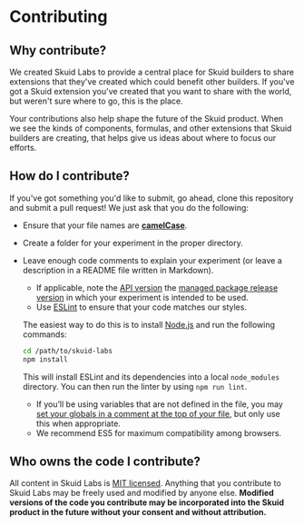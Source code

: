 # Contributing

## Why contribute?

We created Skuid Labs to provide a central place for Skuid builders to share extensions that they've created which could benefit other builders. If you've got a Skuid extension you've created that you want to share with the world, but weren't sure where to go, this is the place.

Your contributions also help shape the future of the Skuid product. When we see the kinds of components, formulas, and other extensions that Skuid builders are creating, that helps give us ideas about where to focus our efforts.

## How do I contribute?

If you've got something you'd like to submit, go ahead, clone this repository and submit a pull request! We just ask that you do the following:

- Ensure that your file names are **[camelCase](https://en.wikipedia.org/wiki/Camel_case)**.
- Create a folder for your experiment in the proper directory.
- Leave enough code comments to explain your experiment (or leave a description in a README file written in Markdown).

   - If applicable, note the [API version](https://docs.skuid.com/latest/en/skuid/api-version/) the [managed package release version](https://skuid.com/releases/) in which your experiment is intended to be used.
   - Use [ESLint](https://eslint.org/) to ensure that your code matches our styles.

  The easiest way to do this is to install [Node.js](https://nodejs.org/en/download/) and run the following commands:

  ```bash 
  cd /path/to/skuid-labs 
  npm install 
  ```

  This will install ESLint and its dependencies into a local `node_modules` directory. You can then run the linter by using `npm run lint`.

  - If you’ll be using variables that are not defined in the file, you may [set your globals in a comment at the top of your file](https://eslint.org/docs/user-guide/configuring#specifying-globals), but only use this when appropriate.
  - We recommend ES5 for maximum compatibility among browsers.

## Who owns the code I contribute?

All content in Skuid Labs is [MIT licensed](LICENSE). Anything that you contribute to Skuid Labs may be freely used and modified by anyone else. **Modified versions of the code you contribute may be incorporated into the Skuid product in the future without your consent and without attribution.**
